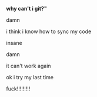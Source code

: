 **why can't i git?"**

damn

i think i know how to sync my code

insane

damn

it can't work again

ok i try my last time

fuck!!!!!!!!!
